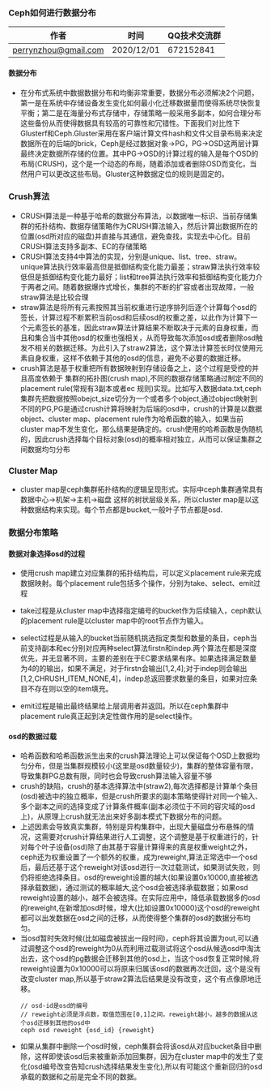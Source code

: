 ###  Ceph如何进行数据分布


| 作者 | 时间 |QQ技术交流群 |
| ------ | ------ |------ |
| perrynzhou@gmail.com |2020/12/01 |672152841 |

#### 数据分布

- 在分布式系统中数据数据分布和均衡非常重要，数据分布必须解决2个问题，第一是在系统中存储设备发生变化如何最小化迁移数据量而使得系统尽快恢复平衡；第二是在海量分布式存储中，存储策略一般采用多副本，如何合理分布这些备份从而使得数据具有较高的可靠性和冗错性。下面我们对比性下Glusterf和Ceph.Gluster采用在客户端计算文件hash和文件父目录布局来决定数据所在的后端的brick，Ceph是经过数据对象->PG，PG->OSD这两层计算最终决定数据所存储的位置。其中PG->OSD的计算过程的输入是每个OSD的布局(CRUSH)，这个是一个动态的布局，随着添加或者删除OSD而变化，当然用户可以更改这些布局。Gluster这种数据定位的规则是固定的。

### Crush算法

- CRUSH算法是一种基于哈希的数据分布算法，以数据唯一标识、当前存储集群的拓扑结构、数据存储策略作为CRUSH算法输入，然后计算出数据所在的位置(osd所对应的磁盘)并直接与其通信，避免查找，实现去中心化。目前CRUSH算法支持多副本、EC的存储策略
- CRUSH算法支持4中算法的实现，分别是unique、list、tree、straw。unique算法执行效率最高但是抵御结构变化能力最差；straw算法执行效率较低但是抵御结构变化能力最好；list和tree算法执行效率和抵御结构变化能力介于两者之间。随着数据爆炸式增长，集群的不断的扩容或者出现故障，一般straw算法是比较合理
- straw算法是将所有元素按照其当前权重进行逆序排列后逐个计算每个osd的签长，计算过程不断累积当前osd和后续osd的权重之差，以此作为计算下一个元素签长的基准，因此straw算法计算结果不断取决于元素的自身权重，而且和集合当中其他osd的权重也强相关，从而导致每次添加osd或者删除osd触发不相关的数据迁移。为此引入了straw2算法，这个算法计算签长时仅使用元素自身权重，这样不依赖于其他的osd的信息，避免不必要的数据迁移。
- crush算法是基于权重把所有数据映射到存储设备之上，这个过程是受控的并且高度依赖于 集群的拓扑图(crush map),不同的数据存储策略通过制定不同的placement rule(常规有3副本或者ec 规则)实现。比如写入数据data.txt,ceph集群先把数据按照obejct_size切分为一个或者多个object,通过object映射到不同的PG,PG是通过crush计算将映射为后端的osd中，crush的计算是以数据object、cluster map、placement rule作为哈希函数的输入，如果当前cluster map不发生变化，那么结果是确定的。crush使用的哈希函数是伪随机的，因此crush选择每个目标对象(osd)的概率相对独立，从而可以保证集群之间数据均匀分布

### Cluster Map

- cluster map是ceph集群拓扑结构的逻辑呈现形式。实际中ceph集群通常具有 数据中心->机架->主机->磁盘 这样的树状层级关系，所以cluster map是以这种数据结构来实现。每个节点都是bucket,一般叶子节点都是osd.

### 数据分布策略


####  数据对象选择osd的过程

- 使用crush map建立对应集群的拓扑结构后，可以定义placement rule来完成数据映射。每个placement rule包括多个操作，分别为take、select、emit过程
- take过程是从cluster map中选择指定编号的bucket作为后续输入，ceph默认的placement rule是以cluster map中的root节点作为输入。
- select过程是从输入的bucket当前随机挑选指定类型和数量的条目，ceph当前支持副本和ec分别对应两种select算法firstn和indep.两个算法在都是深度优先，并无显著不同，主要的差别在于EC要求结果有序。如果选择满足数量为4的的输出，如果不满足，对于firstn会输出[1,2,4];对于indep则会输出[1,2,CHRUSH_ITEM_NONE,4]，indep总返回要求数量的条目，如果对应条目不存在则以空的item填充。

- emit过程是输出最终结果给上层调用者并返回。所以在ceph集群中placement rule真正起到决定性做作用的是select操作。


#### osd的数据过载
- 哈希函数和哈希函数派生出来的crush算法理论上可以保证每个OSD上数据均匀分布，但是当集群规模较小(这里是osd数量较少)，集群的整体容量有限，导致集群PG总数有限，同时也会导致crush算法输入容量不够
- crush的缺陷，crush的基本选择算法中(straw2),每次选择都是计算单个条目(osd)被选中的独立概率，但是crush所要求的副本策略使得针对同一个输入、多个副本之间的选择变成了计算条件概率(副本必须位于不同的容灾域的osd上)，从原理上crush就无法出来好多副本模式下数据分布的问题。
- 上述因素会导致真实集群，特别是异构集群中，出现大量磁盘分布悬殊的情况，这需要对crush计算结果进行人工调整，这个调整是基于权重进行的，针对每个叶子设备(osd)除了由其基于容量计算得来的真是权重weight之外，ceph还为权重设置了一个额外的权重，成为reweight,算法正常选中一个osd后，最后还基于这个reweight对该osd进行一次过载测试，如果测试失败，则仍将拒绝选择条目。osd的reweight设置的越大(如果设置0x10000,直接被选择承载数据)，通过测试的概率越大,这个osd会被选择承载数据；如果osd reweight设置的越小，越不会被选择。在实际应用中，降低承载数据多的osd的reweight,在新增加osd时候，增大(比如设置0x10000)这个osd的reweight都可以出发数据在osd之间的迁移，从而使得整个集群的osd的数据分布均匀。
- 当osd暂时失效时候(比如磁盘被拔出一段时间)，ceph将其设置为out,可以通过调整这个osd的reweight为0从而利用过载测试将这个osd从候选osd中淘汰出去，这个osd的pg数据会迁移到其他的osd上，当这个osd恢复正常时候,将reweight设置为0x10000可以将原来归属该osd的数据再次迁回，这个是没有改变cluster map,所以基于straw2算法后结果是没有改变，这个有点像原地迁移。
  ```
  // osd-id是osd的编号
  // reweight必须是浮点数，取值范围在[0,1]之间，reweight越小，越多的数据从这个osd迁移到其他的osd中
  ceph osd reweight {osd_id} {reweight}

  ```
- 如果从集群中删除一个osd时候，ceph集群会将该osd从对应bucket条目中删除，这样即使该osd后来被重新添加回集群，因为在cluster map中的发生了变化(osd编号改变告知crush选择结果发生变化),所以有可能这个重新回归的osd承载的数据和之前是完全不同的数据。